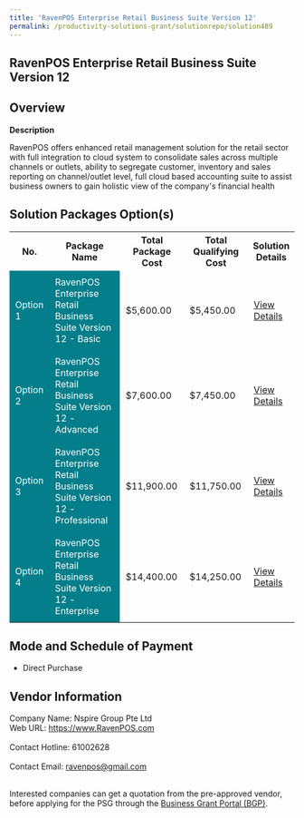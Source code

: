 ```yaml
---
title: 'RavenPOS Enterprise Retail Business Suite Version 12'
permalink: /productivity-solutions-grant/solutionrepo/solution489
---
```


## RavenPOS Enterprise Retail Business Suite Version 12

## Overview

**Description**

RavenPOS offers enhanced retail management solution for the retail sector with full integration to cloud system to consolidate sales across multiple channels or outlets, ability to segregate customer, inventory and sales reporting on channel/outlet level,  full cloud based accounting suite to assist business owners to gain holistic view of the company's financial health

## Solution Packages Option(s)

<table>
<tr>
<th><b>No.</b></th>
<th><b>Package Name</b></th>
<th><b>Total Package Cost</b></th>
<th><b>Total Qualifying Cost</b></th>
<th><b>Solution Details</b></th>
</tr>
<tr>
<td style='padding: 10px; background-color: #037E8A; color: #FFFFFF;'>Option 1</td>
<td style='padding: 10px; background-color: #037E8A; color: #FFFFFF;'>RavenPOS Enterprise Retail Business Suite Version 12 - Basic</td>
<td style='padding: 10px;'>$5,600.00</td>
<td style='padding: 10px;'>$5,450.00</td>
<td style='padding: 10px;'><a href='/images/psg/Nspire_Desensitised_Annex_3_Part_1_30_June_2022.pdf' target='_blank'>View Details</a></td>
</tr>
<tr>
<td style='padding: 10px; background-color: #037E8A; color: #FFFFFF;'>Option 2</td>
<td style='padding: 10px; background-color: #037E8A; color: #FFFFFF;'>RavenPOS Enterprise Retail Business Suite Version 12 - Advanced</td>
<td style='padding: 10px;'>$7,600.00</td>
<td style='padding: 10px;'>$7,450.00</td>
<td style='padding: 10px;'><a href='/images/psg/Nspire_Desensitised_Annex_3_Part_2_30_June_2022.pdf' target='_blank'>View Details</a></td>
</tr>
<tr>
<td style='padding: 10px; background-color: #037E8A; color: #FFFFFF;'>Option 3</td>
<td style='padding: 10px; background-color: #037E8A; color: #FFFFFF;'>RavenPOS Enterprise Retail Business Suite Version 12 - Professional</td>
<td style='padding: 10px;'>$11,900.00</td>
<td style='padding: 10px;'>$11,750.00</td>
<td style='padding: 10px;'><a href='/images/psg/Nspire_Desensitised_Annex_3_Part_3_30_June_2022.pdf' target='_blank'>View Details</a></td>
</tr>
<tr>
<td style='padding: 10px; background-color: #037E8A; color: #FFFFFF;'>Option 4</td>
<td style='padding: 10px; background-color: #037E8A; color: #FFFFFF;'>RavenPOS Enterprise Retail Business Suite Version 12 - Enterprise</td>
<td style='padding: 10px;'>$14,400.00</td>
<td style='padding: 10px;'>$14,250.00</td>
<td style='padding: 10px;'><a href='/images/psg/Nspire_Desensitised_Annex_3_Part_4_30_June_2022.pdf' target='_blank'>View Details</a></td>
</tr>
</table>

## Mode and Schedule of Payment

 - Direct Purchase

## Vendor Information

 Company Name: Nspire Group Pte Ltd<br>Web URL: https://www.RavenPOS.com <br><br>Contact Hotline: 61002628 <br><br>Contact Email: ravenpos@gmail.com <br><br>

Interested companies can get a quotation from the pre-approved vendor, before applying for the PSG through the <a href='https://www.businessgrants.gov.sg/' target='_blank' rel='noopener'>Business Grant Portal (BGP)</a>.

<script src="/jquery/resize-tables.js"></script>
